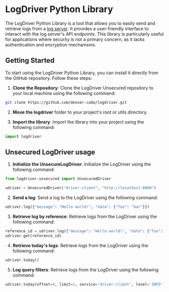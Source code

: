 # LogDriver Python Library

The LogDriver  Python Library is a tool that allows you to easily send and retrieve logs from a [log server](https://github.com/denver-code/logunit). It provides a user-friendly interface to interact with the log server's API endpoints. This library is particularly useful for applications where security is not a primary concern, as it lacks authentication and encryption mechanisms.

## Getting Started

To start using the LogDriver Python Library, you can install it directly from the GitHub repository. Follow these steps:

1. **Clone the Repository**: Clone the LogDriver Unsecured repository to your local machine using the following command:

```bash
git clone https://github.com/denver-code/logdriver.git
 ```

2. **Move the logdriver** folder to your project's root or utils directory.

3. **Import the library**: Import the library into your project using the following command:

```python
import logdriver
```


## Unsecured LogDriver usage

1. **Initialize the UnsecureLogDriver**: Initialize the LogDriver using the following command:

```python
from logdriver.unsecured import UnsecuredDriver

udriver = UnsecuredDriver("driver-client", "http://localhost:8000")
```

2. **Send a log**: Send a log to the LogDriver using the following command:

```python
udriver.log({"message": "Hello world!", "data": {"foo": "bar"}})
```

3. **Retrieve log by reference**: Retrieve logs from the LogDriver using the following command:

```python
reference_id = udriver.log({"message": "Hello world!", "data": {"foo": "bar"}})
udriver.get(reference_id)
```

4. **Retrieve today's logs**: Retrieve logs from the LogDriver using the following command:

```python
udriver.today()
```

5. **Log query filters**: Retrieve logs from the LogDriver using the following command:

```python
udriver.today(offset=0, limit=1, service='driver-client', level='INFO')
```